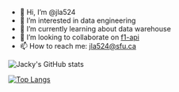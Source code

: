 - 👋 Hi, I’m @jla524
- 👀 I’m interested in data engineering
- 🌱 I’m currently learning about data warehouse
- 💞️ I’m looking to collaborate on [f1-api][1]
- 📫 How to reach me: jla524@sfu.ca

![Jacky's GitHub stats][2]

[![Top Langs][3]][4]


[1]: https://github.com/jla524/f1-api
[2]: https://github-readme-stats.vercel.app/api?username=jla524&count_private=true
[3]: https://github-readme-stats.vercel.app/api/top-langs/?username=jla524&langs_count=6&layout=compact&hide=jupyter%20notebook
[4]: https://github.com/jla524/github-readme-stats
